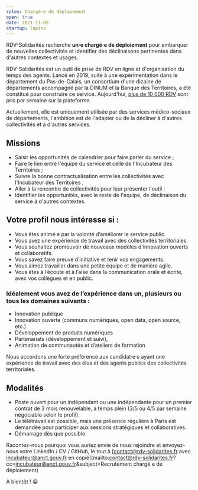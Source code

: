 ```yaml
---
roles: Chargé·e de déploiement
open: true
date: 2021-11-05
startup: lapins
---
```


RDV-Solidarités recherche **un·e chargé·e de déploiement** pour embarquer de nouvelles collectivités et identifier des déclinaisons pertinentes dans d'autres contextes et usages.

RDV-Solidarités est un outil de prise de RDV en ligne et d'organisation du temps des agents. Lancé en 2019, suite à une expérimentation dans le département du Pas-de-Calais, un consortium d'une dizaine de départements accompagné par la DINUM et la Banque des Territoires, a été constitué pour construire ce service. Aujourd'hui, [plus de 10 000 RDV](https://www.rdv-solidarites.fr/stats) sont pris par semaine sur la plateforme.

Actuellement, elle est uniquement utilisée par des services médico-sociaux de départements, l'ambition est de l'adapter ou de la décliner à d'autres collectivités et à d'autres services.


## Missions

- Saisir les opportunités de calendrier pour faire parler du service ;
- Faire le lien entre l'équipe du service et celle de l'Incubateur des Territoires ;
- Suivre la bonne contractualisation entre les collectivités avec l'Incubateur des Territoires ;
- Aller à la rencontre de collectivités pour leur présenter l'outil ;
- Identifier les opportunités, avec le reste de l'équipe, de déclinaison du service à d'autres contextes.

## Votre profil nous intéresse si :

- Vous êtes animé·e par la volonté d’améliorer le service public.
- Vous avez une expérience de travail avec des collectivités territoriales.
- Vous souhaitez promouvoir de nouveaux modèles d'innovation ouverts et collaboratifs.
- Vous savez faire preuve d’initiative et tenir vos engagements.
- Vous aimez travailler dans une petite équipe et de manière agile.
- Vous êtes à l’écoute et à l’aise dans la communication orale et écrite, avec vos collègues et en public.

### Idéalement vous avez de l’expérience dans un, plusieurs ou tous les domaines suivants :

- Innovation publique
- Innovation ouverte (communs numériques, open data, open source, etc.)
- Développement de produits numériques
- Partenariats (développement et suivi), 
- Animation de communautés et d’ateliers de formation

Nous accordons une forte préférence aux candidat·e·s ayant une expérience de travail avec des élus et des agents publics des collectivités territoriales.

## Modalités

- Poste ouvert pour un indépendant ou une indépendante pour un premier contrat de 3 mois renouvelable, à temps plein (3/5 ou 4/5 par semaine négociable selon le profil).
- Le télétravail est possible, mais une présence régulière à Paris est demandée pour participer aux sessions stratégiques et collaboratives.
- Démarrage dès que possible.

Racontez-nous pourquoi vous auriez envie de nous rejoindre et envoyez-nous votre LinkedIn / CV / GitHub, le tout à [contact@rdv-solidarites.fr avec incubateur@anct.gouv.fr en copie](mailto:contact@rdv-solidarites.fr?cc=incubateur@anct.gouv.fr&subject=Recrutement chargé·e de déploiement)

À bientôt ! 😀
